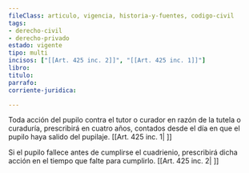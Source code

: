 ```yaml
---
fileClass: articulo, vigencia, historia-y-fuentes, codigo-civil
tags:
- derecho-civil
- derecho-privado
estado: vigente
tipo: multi
incisos: ["[[Art. 425 inc. 2]]", "[[Art. 425 inc. 1]]"]
libro:
titulo:
parrafo:
corriente-juridica:

---
```

Toda acción del pupilo contra el tutor o curador en razón de la tutela o curaduría, prescribirá en cuatro años, contados desde el día en que el pupilo haya salido del pupilaje. [[Art. 425 inc. 1| ]]

Si el pupilo fallece antes de cumplirse el cuadrienio, prescribirá dicha acción en el tiempo que falte para cumplirlo. [[Art. 425 inc. 2| ]]